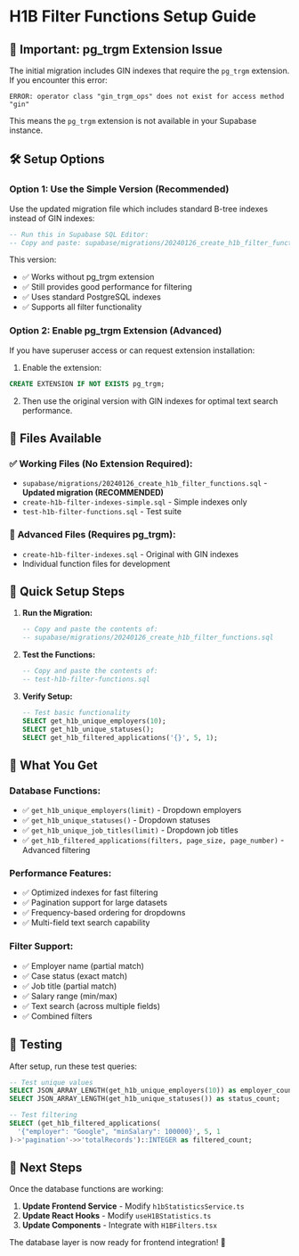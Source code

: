 # H1B Filter Functions Setup Guide

## 🚨 **Important: pg_trgm Extension Issue**

The initial migration includes GIN indexes that require the `pg_trgm` extension. If you encounter this error:

```
ERROR: operator class "gin_trgm_ops" does not exist for access method "gin"
```

This means the `pg_trgm` extension is not available in your Supabase instance.

## 🛠️ **Setup Options**

### **Option 1: Use the Simple Version (Recommended)**

Use the updated migration file which includes standard B-tree indexes instead of GIN indexes:

```sql
-- Run this in Supabase SQL Editor:
-- Copy and paste: supabase/migrations/20240126_create_h1b_filter_functions.sql
```

This version:
- ✅ Works without pg_trgm extension
- ✅ Still provides good performance for filtering
- ✅ Uses standard PostgreSQL indexes
- ✅ Supports all filter functionality

### **Option 2: Enable pg_trgm Extension (Advanced)**

If you have superuser access or can request extension installation:

1. Enable the extension:
```sql
CREATE EXTENSION IF NOT EXISTS pg_trgm;
```

2. Then use the original version with GIN indexes for optimal text search performance.

## 📁 **Files Available**

### ✅ **Working Files (No Extension Required):**
- `supabase/migrations/20240126_create_h1b_filter_functions.sql` - **Updated migration (RECOMMENDED)**
- `create-h1b-filter-indexes-simple.sql` - Simple indexes only
- `test-h1b-filter-functions.sql` - Test suite

### 🔧 **Advanced Files (Requires pg_trgm):**
- `create-h1b-filter-indexes.sql` - Original with GIN indexes
- Individual function files for development

## 🚀 **Quick Setup Steps**

1. **Run the Migration:**
   ```sql
   -- Copy and paste the contents of:
   -- supabase/migrations/20240126_create_h1b_filter_functions.sql
   ```

2. **Test the Functions:**
   ```sql
   -- Copy and paste the contents of:
   -- test-h1b-filter-functions.sql
   ```

3. **Verify Setup:**
   ```sql
   -- Test basic functionality
   SELECT get_h1b_unique_employers(10);
   SELECT get_h1b_unique_statuses();
   SELECT get_h1b_filtered_applications('{}', 5, 1);
   ```

## 🎯 **What You Get**

### **Database Functions:**
- ✅ `get_h1b_unique_employers(limit)` - Dropdown employers
- ✅ `get_h1b_unique_statuses()` - Dropdown statuses  
- ✅ `get_h1b_unique_job_titles(limit)` - Dropdown job titles
- ✅ `get_h1b_filtered_applications(filters, page_size, page_number)` - Advanced filtering

### **Performance Features:**
- ✅ Optimized indexes for fast filtering
- ✅ Pagination support for large datasets
- ✅ Frequency-based ordering for dropdowns
- ✅ Multi-field text search capability

### **Filter Support:**
- ✅ Employer name (partial match)
- ✅ Case status (exact match)
- ✅ Job title (partial match)
- ✅ Salary range (min/max)
- ✅ Text search (across multiple fields)
- ✅ Combined filters

## 🧪 **Testing**

After setup, run these test queries:

```sql
-- Test unique values
SELECT JSON_ARRAY_LENGTH(get_h1b_unique_employers(10)) as employer_count;
SELECT JSON_ARRAY_LENGTH(get_h1b_unique_statuses()) as status_count;

-- Test filtering
SELECT (get_h1b_filtered_applications(
  '{"employer": "Google", "minSalary": 100000}', 5, 1
)->'pagination'->>'totalRecords')::INTEGER as filtered_count;
```

## 🔄 **Next Steps**

Once the database functions are working:

1. **Update Frontend Service** - Modify `h1bStatisticsService.ts`
2. **Update React Hooks** - Modify `useH1BStatistics.ts`
3. **Update Components** - Integrate with `H1BFilters.tsx`

The database layer is now ready for frontend integration! 🎉
